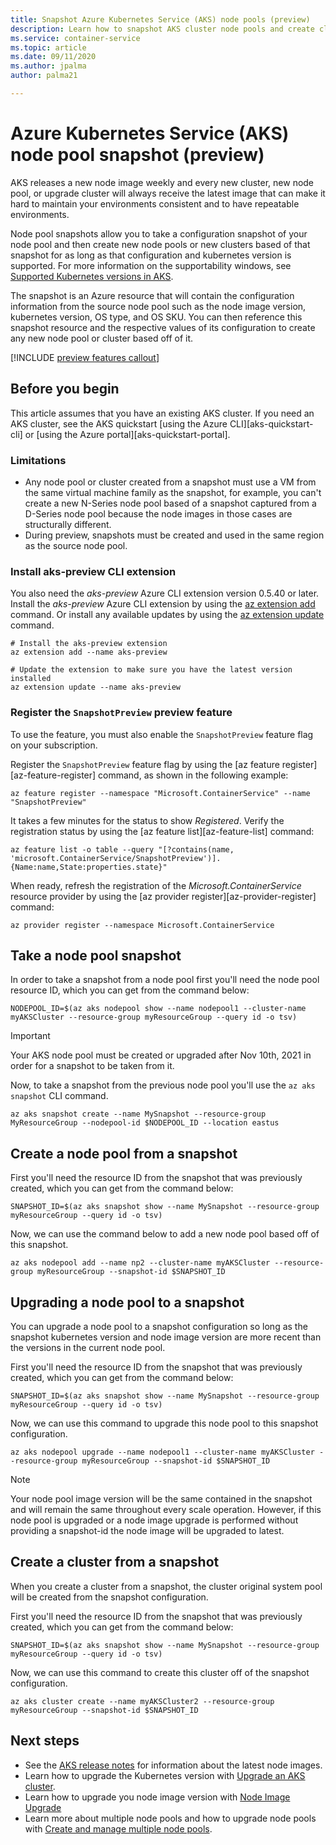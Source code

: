 ```yaml
---
title: Snapshot Azure Kubernetes Service (AKS) node pools (preview)
description: Learn how to snapshot AKS cluster node pools and create clusters and node pools from a snapshot.
ms.service: container-service
ms.topic: article
ms.date: 09/11/2020
ms.author: jpalma
author: palma21

---
```


# Azure Kubernetes Service (AKS) node pool snapshot (preview)

AKS releases a new node image weekly and every new cluster, new node pool, or upgrade cluster will always receive the latest image that can make it hard to maintain your environments consistent and to have repeatable environments.

Node pool snapshots allow you to take a configuration snapshot of your node pool and then create new node pools or new clusters based of that snapshot for as long as that configuration and kubernetes version is supported. For more information on the supportability windows, see [Supported Kubernetes versions in AKS][supported-versions].

The snapshot is an Azure resource that will contain the configuration information from the source node pool such as the node image version, kubernetes version, OS type, and OS SKU. You can then reference this snapshot resource and the respective values of its configuration to create any new node pool or cluster based off of it.

[!INCLUDE [preview features callout](./includes/preview/preview-callout.md)]

## Before you begin

This article assumes that you have an existing AKS cluster. If you need an AKS cluster, see the AKS quickstart [using the Azure CLI][aks-quickstart-cli] or [using the Azure portal][aks-quickstart-portal].

### Limitations

- Any node pool or cluster created from a snapshot must use a VM from the same virtual machine family as the snapshot, for example, you can't create a new N-Series node pool based of a snapshot captured from a D-Series node pool because the node images in those cases are structurally different.
- During preview, snapshots must be created and used in the same region as the source node pool.

### Install aks-preview CLI extension

You also need the *aks-preview* Azure CLI extension version 0.5.40 or later. Install the *aks-preview* Azure CLI extension by using the [az extension add][az-extension-add] command. Or install any available updates by using the [az extension update][az-extension-update] command.

```azurecli-interactive
# Install the aks-preview extension
az extension add --name aks-preview

# Update the extension to make sure you have the latest version installed
az extension update --name aks-preview
```

### Register the `SnapshotPreview` preview feature

To use the feature, you must also enable the `SnapshotPreview` feature flag on your subscription.

Register the `SnapshotPreview` feature flag by using the [az feature register][az-feature-register] command, as shown in the following example:

```azurecli-interactive
az feature register --namespace "Microsoft.ContainerService" --name "SnapshotPreview"
```

It takes a few minutes for the status to show *Registered*. Verify the registration status by using the [az feature list][az-feature-list] command:

```azurecli-interactive
az feature list -o table --query "[?contains(name, 'microsoft.ContainerService/SnapshotPreview')].{Name:name,State:properties.state}"
```

When ready, refresh the registration of the *Microsoft.ContainerService* resource provider by using the [az provider register][az-provider-register] command:

```azurecli-interactive
az provider register --namespace Microsoft.ContainerService
```

## Take a node pool snapshot

In order to take a snapshot from a node pool first you'll need the node pool resource ID, which you can get from the command below:

```azurecli-interactive
NODEPOOL_ID=$(az aks nodepool show --name nodepool1 --cluster-name myAKSCluster --resource-group myResourceGroup --query id -o tsv)
```

> [!IMPORTANT]
> Your AKS node pool must be created or upgraded after Nov 10th, 2021 in order for a snapshot to be taken from it.

Now, to take a snapshot from the previous node pool you'll use the `az aks snapshot` CLI command.

```azurecli-interactive
az aks snapshot create --name MySnapshot --resource-group MyResourceGroup --nodepool-id $NODEPOOL_ID --location eastus
```

## Create a node pool from a snapshot

First you'll need the resource ID from the snapshot that was previously created, which you can get from the command below:

```azurecli-interactive
SNAPSHOT_ID=$(az aks snapshot show --name MySnapshot --resource-group myResourceGroup --query id -o tsv)
```

Now, we can use the command below to add a new node pool based off of this snapshot.

```azurecli-interactive
az aks nodepool add --name np2 --cluster-name myAKSCluster --resource-group myResourceGroup --snapshot-id $SNAPSHOT_ID
```

## Upgrading a node pool to a snapshot

You can upgrade a node pool to a snapshot configuration so long as the snapshot kubernetes version and node image version are more recent than the versions in the current node pool.

First you'll need the resource ID from the snapshot that was previously created, which you can get from the command below:

```azurecli-interactive
SNAPSHOT_ID=$(az aks snapshot show --name MySnapshot --resource-group myResourceGroup --query id -o tsv)
```

Now, we can use this command to upgrade this node pool to this snapshot configuration.

```azurecli-interactive
az aks nodepool upgrade --name nodepool1 --cluster-name myAKSCluster --resource-group myResourceGroup --snapshot-id $SNAPSHOT_ID
```

> [!NOTE]
> Your node pool image version will be the same contained in the snapshot and will remain the same throughout every scale operation. However, if this node pool is upgraded or a node image upgrade is performed without providing a snapshot-id the node image will be upgraded to latest.

## Create a cluster from a snapshot

When you create a cluster from a snapshot, the cluster original system pool will be created from the snapshot configuration.

First you'll need the resource ID from the snapshot that was previously created, which you can get from the command below:

```azurecli-interactive
SNAPSHOT_ID=$(az aks snapshot show --name MySnapshot --resource-group myResourceGroup --query id -o tsv)
```

Now, we can use this command to create this cluster off of the snapshot configuration.

```azurecli-interactive
az aks cluster create --name myAKSCluster2 --resource-group myResourceGroup --snapshot-id $SNAPSHOT_ID
```

## Next steps

- See the [AKS release notes](https://github.com/Azure/AKS/releases) for information about the latest node images.
- Learn how to upgrade the Kubernetes version with [Upgrade an AKS cluster][upgrade-cluster].
- Learn how to upgrade you node image version with [Node Image Upgrade][node-image-upgrade]
- Learn more about multiple node pools and how to upgrade node pools with [Create and manage multiple node pools][use-multiple-node-pools].

<!-- LINKS - internal -->
[supported-versions]: supported-kubernetes-versions.md
[upgrade-cluster]: upgrade-cluster.md
[node-image-upgrade]: node-image-upgrade.md
[github-schedule]: node-upgrade-github-actions.md
[use-multiple-node-pools]: use-multiple-node-pools.md
[max-surge]: upgrade-cluster.md#customize-node-surge-upgrade
[az-extension-add]: /cli/azure/extension#az_extension_add
[az-extension-update]: /cli/azure/extension#az_extension_update